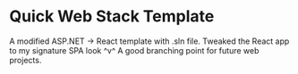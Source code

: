 # Quick Web Stack Template

A modified ASP.NET -> React template with .sln file.
Tweaked the React app to my signature SPA look ^v^
A good branching point for future web projects.
